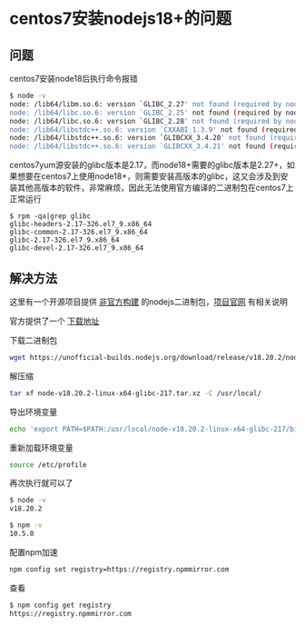 # centos7安装nodejs18+的问题



## 问题

centos7安装node18后执行命令报错

```sh
$ node -v
node: /lib64/libm.so.6: version `GLIBC_2.27' not found (required by node)
node: /lib64/libc.so.6: version `GLIBC_2.25' not found (required by node)
node: /lib64/libc.so.6: version `GLIBC_2.28' not found (required by node)
node: /lib64/libstdc++.so.6: version `CXXABI_1.3.9' not found (required by node)
node: /lib64/libstdc++.so.6: version `GLIBCXX_3.4.20' not found (required by node)
node: /lib64/libstdc++.so.6: version `GLIBCXX_3.4.21' not found (required by node)
```



centos7yum源安装的glibc版本是2.17，而node18+需要的glibc版本是2.27+，如果想要在centos7上使用node18+，则需要安装高版本的glibc，这又会涉及到安装其他高版本的软件，非常麻烦，因此无法使用官方编译的二进制包在centos7上正常运行

```shell
$ rpm -qa|grep glibc
glibc-headers-2.17-326.el7_9.x86_64
glibc-common-2.17-326.el7_9.x86_64
glibc-2.17-326.el7_9.x86_64
glibc-devel-2.17-326.el7_9.x86_64
```



## 解决方法

这里有一个开源项目提供 [非官方构建](https://github.com/nodejs/unofficial-builds/) 的nodejs二进制包，[项目官网](https://unofficial-builds.nodejs.org/) 有相关说明

官方提供了一个 [下载地址](https://unofficial-builds.nodejs.org/download/) 

下载二进制包

```sh
wget https://unofficial-builds.nodejs.org/download/release/v18.20.2/node-v18.20.2-linux-x64-glibc-217.tar.xz
```



解压缩

```sh
tar xf node-v18.20.2-linux-x64-glibc-217.tar.xz -C /usr/local/
```



导出环境变量

```sh
echo 'export PATH=$PATH:/usr/local/node-v18.20.2-linux-x64-glibc-217/bin/' > /etc/profile.d/node.sh
```



重新加载环境变量

```sh
source /etc/profile
```



再次执行就可以了

```sh
$ node -v
v18.20.2

$ npm -v
10.5.0
```



配置npm加速

```sh
npm config set registry=https://registry.npmmirror.com
```



查看

```sh
$ npm config get registry
https://registry.npmmirror.com
```



